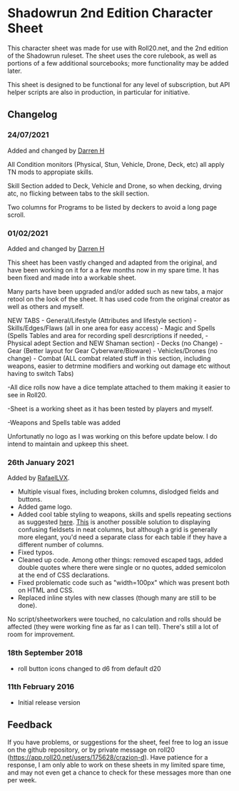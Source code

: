 # Shadowrun 2nd Edition Character Sheet

This character sheet was made for use with Roll20.net, and the 2nd edition of the Shadowrun ruleset. The sheet uses the core rulebook, as well as portions of a few additional sourcebooks; more functionality may be added later.

This sheet is designed to be functional for any level of subscription, but API helper scripts are also in production, in particular for initiative.

## Changelog

### 24/07/2021
Added and changed by [Darren H](https://app.roll20.net/users/3856359/darren-h)

All Condition monitors (Physical, Stun, Vehicle, Drone, Deck, etc) all apply TN mods to appropiate skills.

Skill Section added to Deck, Vehicle and Drone, so when decking, drving atc, no flicking between tabs to the skill section.

Two columns for Programs to be listed by deckers to avoid a long page scroll.


### 01/02/2021 
Added and changed by [Darren H](https://app.roll20.net/users/3856359/darren-h)


This sheet has been vastly changed and adapted from the original, and have been working on it for a
a few months now in my spare time. It has been fixed and made into a workable sheet.

Many parts have been upgraded and/or added such as new tabs, a major retool on the look of the sheet. 
It has used code from the original creator as well as others and myself.

NEW TABS  - General/Lifestyle (Attributes and lifestyle section)
          - Skills/Edges/Flaws (all in one area for easy access)
          - Magic and Spells (Spells Tables and area for recording spell desrcriptions if needed,
          - Physical adept Section and NEW Shaman section)
          - Decks (no Change)
          - Gear (Better layout for Gear Cyberware/Bioware)
          - Vehicles/Drones (no change)
          - Combat (ALL combat related stuff in this section, including weapons, easier to detrmine
            modifiers and working out damage etc without having to switch Tabs)

-All dice rolls now have a dice template attached to them making it easier to see in Roll20.

-Sheet is a working sheet as it has been tested by players and myself.

-Weapons and Spells table was added

Unfortunatly no logo as I was working on this before update below.
I do intend to maintain and upkeep this sheet.



### 26th January 2021
Added by [RafaelLVX](https://app.roll20.net/users/2403046/rafaellvx).

- Multiple visual fixes, including broken columns, dislodged fields and buttons.
- Added game logo.
- Added cool table styling to weapons, skills and spells repeating sections as suggested [here](https://app.roll20.net/forum/post/3149948/repeating-section-issue). [This](https://app.roll20.net/forum/post/9483852/repeating-sections-in-tables) is another possible solution to displaying confusing fieldsets in neat columns, but although a grid is generally more elegant, you'd need a separate class for each table if they have a different number of columns.
- Fixed typos.
- Cleaned up code. Among other things: removed escaped tags, added double quotes where there were single or no quotes, added semicolon at the end of CSS declarations.
- Fixed problematic code such as "width=100px" which was present both on HTML and CSS.
- Replaced inline styles with new classes (though many are still to be done).

No script/sheetworkers were touched, no calculation and rolls should be affected (they were working fine as far as I can tell). There's still a lot of room for improvement.

### 18th September 2018
- roll button icons changed to d6 from default d20

### 11th February 2016
- Initial release version

## Feedback

If you have problems, or suggestions for the sheet, feel free to log an issue on the github repository, or by private message on roll20 (https://app.roll20.net/users/175628/crazion-d). Have patience for a response, I am only able to work on these sheets in my limited spare time, and may not even get a chance to check for these messages more than one per week.
